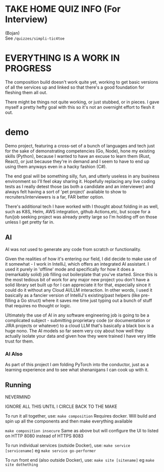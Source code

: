 # TAKE HOME QUIZ INFO (For Interview)
(Bojan)\
See `/quizzes/simpli-tic4toe`


# EVERYTHING IS A WORK IN PROGRESS
The composition build doesn't work quite yet, working to get basic versions of all the services up and linked
so that there's a good foundation for fleshing them all out.

There might be things not quite working, or just stubbed, or in pieces.  I gave myself a pretty hefty goal with this
so it's not an overnight effort to flesh it out.

# demo
Demo project, featuring a cross-set of a bunch of languages and tech just for the sake of demonstrating 
competencies (Go, Node), hone my existing skills (Python), because I wanted to have an excuse to learn them 
(Rust, React), or just because they're in demand and I seem to have to end up using them anyways even in a 
hacky fashion (C#).

The end goal will be something silly, fun, and utterly useless in any business environment so I'll feel okay sharing
it.  Hopefully replacing any live coding tests as I really detest those (as both a candidate and an interviewer) and
always felt having a sort of 'pet project' available to show to recruiters/interviewers is a far, FAR better option.

There's additional tech I have worked with I thought about folding in as well, such as K8S, Helm, AWS integration,
github Actions,etc, but scope for a fun/job seeking project was already pretty large so I'm holding off on those
unless I get pretty far in.

## AI

AI was not used to generate any code from scratch or functionality.

Given the realities of how it's entering our field, I did decide to make use of it somewhat - 
I work in IntelliJ, which offers an integrated AI assistant.  I used it purely in 'offline' mode and specifically
for how it does a (remarkably solid) job filling out boilerplate that you've started.  Since this is the most tedious
bit of work for any major new project you don't have a solid library set built up for I can appreciate it for that,
especially since it could do it without any Cloud AI/LLM interaction.  In other words, I used it basically
as a fancier version of IntelliJ's existing/past helpers (like pre-filling a Go struct) where it saves me time
just typing out a bunch of stuff that requires no thought or logic.

Ultimately the use of AI in any software engineering job is going to be a complicated subject - submitting proprietary
code (or documentation or JIRA projects or whatever) to a cloud LLM that's basically a black box is a huge nono. 
The AI models so far seem very coy about how well they actually isolate your data and given how they were trained
I have very little trust for them.

### AI Also

As part of this project I *am* folding PyTorch into the conductor, just as a learning experience and to see what
shenanigans I can cook up with it.

## Running

NEVERMIND

IGNORE ALL THIS UNTIL I CIRCLE BACK TO THE MAKE

To run it all together, use:
`make composition`
Requires docker.  Will build and spin up all the components and then make everything available

`make composition insecure`
Same as above but will configure the UI to listed on HTTP 8080 instead of HTTPS 8083

To run individual services (outside Docker), use:
`make service [servicename]`
eg `make service go-performer`

To run front end (also outside Docker), use:
`make site [sitename]`
eg `make site dothething`

